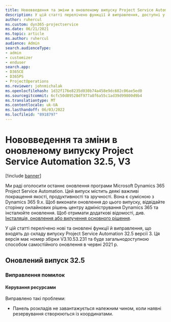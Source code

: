```yaml
---
title: Нововведення та зміни в оновленому випуску Project Service Automation 32.5, V3
description: У цій статті перелічено функції й виправлення, доступні у випуску Project Service Automation 32.5, V3.
author: ruhercul
ms.custom: dyn365-projectservice
ms.date: 06/21/2021
ms.topic: article
ms.author: ruhercul
audience: Admin
search.audienceType:
- admin
- customizer
- enduser
search.app:
- D365CE
- D365PS
- ProjectOperations
ms.reviewer: johnmichalak
ms.openlocfilehash: 1d32f176e8235d030b74a458e9dc602c06ae5ed0
ms.sourcegitcommit: 6cfc50d89528df977a8f6a55c1ad39d99800d9b4
ms.translationtype: MT
ms.contentlocale: uk-UA
ms.lasthandoff: 06/03/2022
ms.locfileid: "8918797"
---
```

# <a name="whats-new-or-changed-in-project-service-automation-update-release-325-v3"></a>Нововведення та зміни в оновленому випуску Project Service Automation 32.5, V3

[!include [banner](../includes/psa-now-project-operations.md)]

Ми раді оголосити останнє оновлення програми Microsoft Dynamics 365 Project Service Automation. Цей випуск містить деякі важливі покращення якості, продуктивності та зручності. Вона є сумісною з Dynamics 365 9.x. Щоб виконати оновлення до цього випуску, відвідайте сторінку онлайнових рішень центру адміністрування Dynamics 365 та інсталюйте оновлення. Щоб отримати додаткові відомості, див. [Інсталяція, оновлення або вилучення основного рішення](/power-platform/admin/install-remove-preferred-solution).

У цій статті перелічено нові та оновлені функції й виправлення, що входять до складу випуску Project Service Automation 32.5 версії 3. Ця версія має номер збірки V3.10.53.231 та буде загальнодоступною способом самостійного оновлення в червні 2021 р.

## <a name="update-release-325"></a>Оновлений випуск 32.5

### <a name="bug-fixes"></a>Виправлення помилок

#### <a name="resource-management"></a>Керування ресурсами

Виправлено такі проблеми:

- Панель розкладів не завантажується належним чином, коли наявні резервування створюються із координатами.

